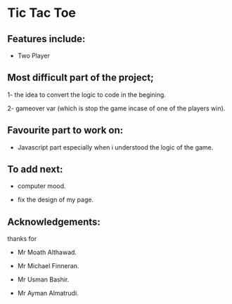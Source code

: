 
# Tic Tac Toe

## Features  include:
- Two Player

## Most difficult part of the project;

1- the idea to convert the logic to code in the begining.

2- gameover var (which is stop the game incase of one of the players win).

## Favourite part to work on:

- Javascript part especially when i understood the logic of the game.

## To add next:

- computer mood.

- fix the design of my page.

## Acknowledgements:

thanks for

- Mr Moath Althawad.

- Mr Michael Finneran.

- Mr Usman Bashir.

- Mr Ayman Almatrudi.







